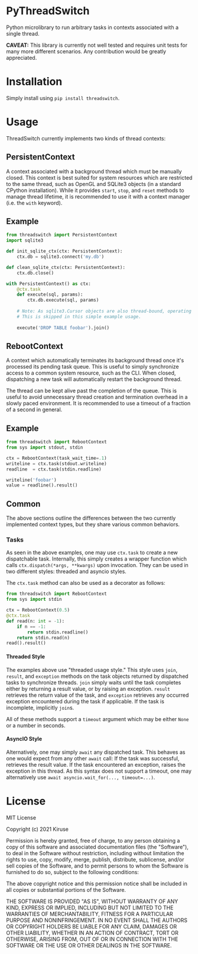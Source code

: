 # PyThreadSwitch
Python microlibrary to run arbitrary tasks in contexts associated with a single thread.

**CAVEAT:** This library is currently not well tested and requires unit tests for many more different scenarios. Any
contribution would be greatly appreciated.

# Installation
Simply install using `pip install threadswitch`.

# Usage
ThreadSwitch currently implements two kinds of thread contexts:

## PersistentContext
A context associated with a background thread which must be manually closed. This context is best suited for system
resources which are restricted to the same thread, such as OpenGL and SQLite3 objects (in a standard CPython installation).
While it provides `start`, `stop`, and `reset` methods to manage thread lifetime, it is recommended to use it with a
context manager (i.e. the `with` keyword).

Example
-------
```python
from threadswitch import PersistentContext
import sqlite3

def init_sqlite_ctx(ctx: PersistentContext):
    ctx.db = sqlite3.connect('my.db')

def clean_sqlite_ctx(ctx: PersistentContext):
    ctx.db.close()

with PersistentContext() as ctx:
    @ctx.task
    def execute(sql, params):
        ctx.db.execute(sql, params)
    
    # Note: As sqlite3.Cursor objects are also thread-bound, operating on one requires a more complex proxy wrapper.
    # This is skipped in this simple example usage.
    
    execute('DROP TABLE foobar').join()
```

## RebootContext
A context which automatically terminates its background thread once it's processed its pending task queue. This is
useful to simply synchronize access to a common system resource, such as the CLI. When closed, dispatching a new task
will automatically restart the background thread.

The thread can be kept alive past the completion of the queue. This is useful to avoid unnecessary thread creation and
termination overhead in a slowly paced environment. It is recommended to use a timeout of a fraction of a second in
general.

Example
-------
```python
from threadswitch import RebootContext
from sys import stdout, stdin

ctx = RebootContext(task_wait_time=.1)
writeline = ctx.task(stdout.writeline)
readline  = ctx.task(stdin.readline)

writeline('foobar')
value = readline().result()
```

## Common
The above sections outline the differences between the two currently implemented context types, but they share various
common behaviors.

### Tasks
As seen in the above examples, one may use `ctx.task` to create a new dispatchable task. Internally, this simply creates
a wrapper function which calls `ctx.dispatch(*args, **kwargs)` upon invocation. They can be used in two different styles:
threaded and asyncio styles.

The `ctx.task` method can also be used as a decorator as follows:

```python
from threadswitch import RebootContext
from sys import stdin

ctx = RebootContext(0.5)
@ctx.task
def read(n: int = -1):
    if n == -1:
        return stdin.readline()
    return stdin.read(n)
read().result()
```

#### Threaded Style
The examples above use "threaded usage style." This style uses `join`, `result`, and `exception` methods on the task
objects returned by dispatched tasks to synchronize threads. `join` simply waits until the task completes either by
returning a result value, or by raising an exception. `result` retrieves the return value of the task, and `exception`
retrieves any occurred exception encountered during the task if applicable. If the task is incomplete, implicitly `join`s.

All of these methods support a `timeout` argument which may be either `None` or a number in seconds.

#### AsyncIO Style
Alternatively, one may simply `await` any dispatched task. This behaves as one would expect from any other `await` call:
If the task was successful, retrieves the result value. If the task encountered an exception, raises the exception in
this thread. As this syntax does not support a timeout, one may alternatively use `await asyncio.wait_for(..., timeout=...)`.


# License
MIT License

Copyright (c) 2021 Kiruse

Permission is hereby granted, free of charge, to any person obtaining a copy
of this software and associated documentation files (the "Software"), to deal
in the Software without restriction, including without limitation the rights
to use, copy, modify, merge, publish, distribute, sublicense, and/or sell
copies of the Software, and to permit persons to whom the Software is
furnished to do so, subject to the following conditions:

The above copyright notice and this permission notice shall be included in all
copies or substantial portions of the Software.

THE SOFTWARE IS PROVIDED "AS IS", WITHOUT WARRANTY OF ANY KIND, EXPRESS OR
IMPLIED, INCLUDING BUT NOT LIMITED TO THE WARRANTIES OF MERCHANTABILITY,
FITNESS FOR A PARTICULAR PURPOSE AND NONINFRINGEMENT. IN NO EVENT SHALL THE
AUTHORS OR COPYRIGHT HOLDERS BE LIABLE FOR ANY CLAIM, DAMAGES OR OTHER
LIABILITY, WHETHER IN AN ACTION OF CONTRACT, TORT OR OTHERWISE, ARISING FROM,
OUT OF OR IN CONNECTION WITH THE SOFTWARE OR THE USE OR OTHER DEALINGS IN THE
SOFTWARE.
